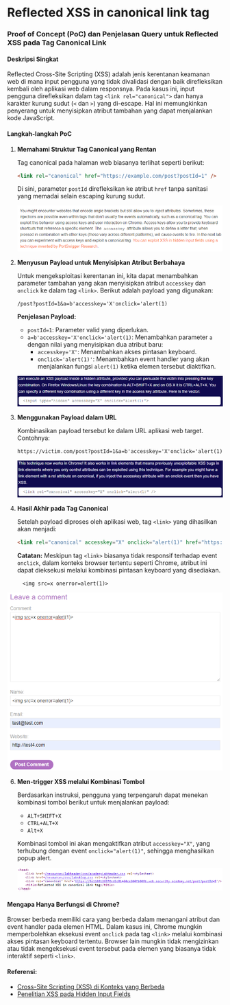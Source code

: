 
# Reflected XSS in canonical link tag
### **Proof of Concept (PoC) dan Penjelasan Query untuk Reflected XSS pada Tag Canonical Link**

#### **Deskripsi Singkat**
Reflected Cross-Site Scripting (XSS) adalah jenis kerentanan keamanan web di mana input pengguna yang tidak divalidasi dengan baik direfleksikan kembali oleh aplikasi web dalam responsnya. Pada kasus ini, input pengguna direfleksikan dalam tag `<link rel="canonical">` dan hanya karakter kurung sudut (`<` dan `>`) yang di-escape. Hal ini memungkinkan penyerang untuk menyisipkan atribut tambahan yang dapat menjalankan kode JavaScript.

#### **Langkah-langkah PoC**

1. **Memahami Struktur Tag Canonical yang Rentan**

   Tag canonical pada halaman web biasanya terlihat seperti berikut:

   ```html
   <link rel="canonical" href="https://example.com/post?postId=1" />
   ```

   Di sini, parameter `postId` direfleksikan ke atribut `href` tanpa sanitasi yang memadai selain escaping kurung sudut.

   ![img](images/Reflected%20XSS%20in%20canonical%20link%20tag/1.png)

2. **Menyusun Payload untuk Menyisipkan Atribut Berbahaya**

   Untuk mengeksploitasi kerentanan ini, kita dapat menambahkan parameter tambahan yang akan menyisipkan atribut `accesskey` dan `onclick` ke dalam tag `<link>`. Berikut adalah payload yang digunakan:

   ```
   /post?postId=1&a=b'accesskey='X'onclick='alert(1)
   ```

   **Penjelasan Payload:**
   - `postId=1`: Parameter valid yang diperlukan.
   - `a=b'accesskey='X'onclick='alert(1)`: Menambahkan parameter `a` dengan nilai yang menyisipkan dua atribut baru:
     - `accesskey='X'`: Menambahkan akses pintasan keyboard.
     - `onclick='alert(1)'`: Menambahkan event handler yang akan menjalankan fungsi `alert(1)` ketika elemen tersebut diaktifkan.

   ![img](images/Reflected%20XSS%20in%20canonical%20link%20tag/2.png)

3. **Menggunakan Payload dalam URL**

   Kombinasikan payload tersebut ke dalam URL aplikasi web target. Contohnya:

   ```
   https://victim.com/post?postId=1&a=b'accesskey='X'onclick='alert(1)
   ```

   ![img](images/Reflected%20XSS%20in%20canonical%20link%20tag/3.png)

4. **Hasil Akhir pada Tag Canonical**

   Setelah payload diproses oleh aplikasi web, tag `<link>` yang dihasilkan akan menjadi:

   ```html
   <link rel="canonical" accesskey="X" onclick="alert(1)" href="https://example.com/post?postId=1&a=b'accesskey='X'onclick='alert(1)" />
   ```

   **Catatan:** Meskipun tag `<link>` biasanya tidak responsif terhadap event `onclick`, dalam konteks browser tertentu seperti Chrome, atribut ini dapat dieksekusi melalui kombinasi pintasan keyboard yang disediakan.
  ```
       <img src=x onerror=alert(1)>
   ```


   ![img](images/Reflected%20XSS%20in%20canonical%20link%20tag/4.png)

6. **Men-trigger XSS melalui Kombinasi Tombol**

   Berdasarkan instruksi, pengguna yang terpengaruh dapat menekan kombinasi tombol berikut untuk menjalankan payload:

   - `ALT+SHIFT+X`
   - `CTRL+ALT+X`
   - `Alt+X`

   Kombinasi tombol ini akan mengaktifkan atribut `accesskey="X"`, yang terhubung dengan event `onclick="alert(1)"`, sehingga menghasilkan popup alert.

   ![img](images/Reflected%20XSS%20in%20canonical%20link%20tag/5.png)

#### **Mengapa Hanya Berfungsi di Chrome?**

Browser berbeda memiliki cara yang berbeda dalam menangani atribut dan event handler pada elemen HTML. Dalam kasus ini, Chrome mungkin memperbolehkan eksekusi event `onclick` pada tag `<link>` melalui kombinasi akses pintasan keyboard tertentu. Browser lain mungkin tidak mengizinkan atau tidak mengeksekusi event tersebut pada elemen yang biasanya tidak interaktif seperti `<link>`.

#### **Referensi:**
- [Cross-Site Scripting (XSS) di Konteks yang Berbeda](https://portswigger.net/web-security/cross-site-scripting/contexts)
- [Penelitian XSS pada Hidden Input Fields](https://portswigger.net/research/xss-in-hidden-input-fields)
